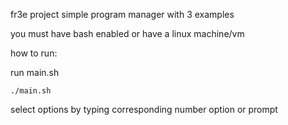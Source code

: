 fr3e project
simple program manager with 3 examples

you must have bash enabled or have a linux machine/vm

how to run:

run main.sh 
```
./main.sh
```

select options by typing corresponding number option or prompt
